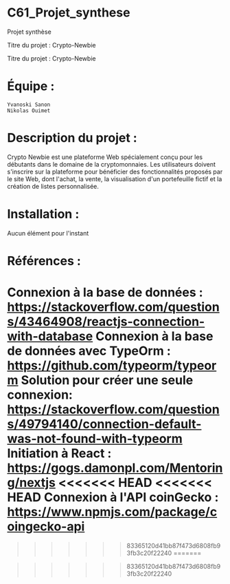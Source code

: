 # C61_Projet_synthese
Projet synthèse


Titre du projet : Crypto-Newbie


Titre du projet : Crypto-Newbie


Équipe :
=======================================================
	Yvanoski Sanon
	Nikolas Ouimet


	
	
Description du projet :
=======================================================
Crypto Newbie est une plateforme Web spécialement conçu pour les débutants dans le domaine de la cryptomonnaies. Les utilisateurs doivent s'inscrire sur la plateforme pour bénéficier des fonctionnalités proposés par le site Web, dont l'achat, la vente, la visualisation d'un portefeuille fictif et la création de listes personnalisée.


Installation :
=======================================================
Aucun élément pour l'instant


Références :
=======================================================
Connexion à la base de données : https://stackoverflow.com/questions/43464908/reactjs-connection-with-database
Connexion à la base de données avec TypeOrm : https://github.com/typeorm/typeorm
Solution pour créer une seule connexion: https://stackoverflow.com/questions/49794140/connection-default-was-not-found-with-typeorm
Initiation à React : https://gogs.damonpl.com/Mentoring/nextjs
<<<<<<< HEAD
<<<<<<< HEAD
Connexion à l'API coinGecko : https://www.npmjs.com/package/coingecko-api
=======

>>>>>>> 83365120d41bb87f473d6808fb93fb3c20f22240
=======

>>>>>>> 83365120d41bb87f473d6808fb93fb3c20f22240
